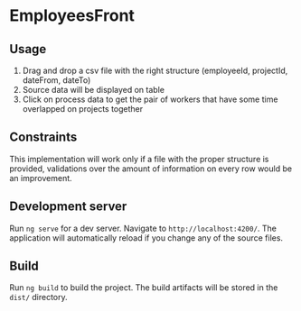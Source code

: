 # EmployeesFront

## Usage

1) Drag and drop a csv file with the right structure (employeeId, projectId, dateFrom, dateTo)
2) Source data will be displayed on table 
3) Click on process data to get the pair of workers that have some time overlapped on projects together

## Constraints

This implementation will work only if a file with the proper structure is provided, validations over the amount of information on every
row would be an improvement.

## Development server

Run `ng serve` for a dev server. Navigate to `http://localhost:4200/`. The application will automatically reload if you change any of the source files.

## Build

Run `ng build` to build the project. The build artifacts will be stored in the `dist/` directory.

